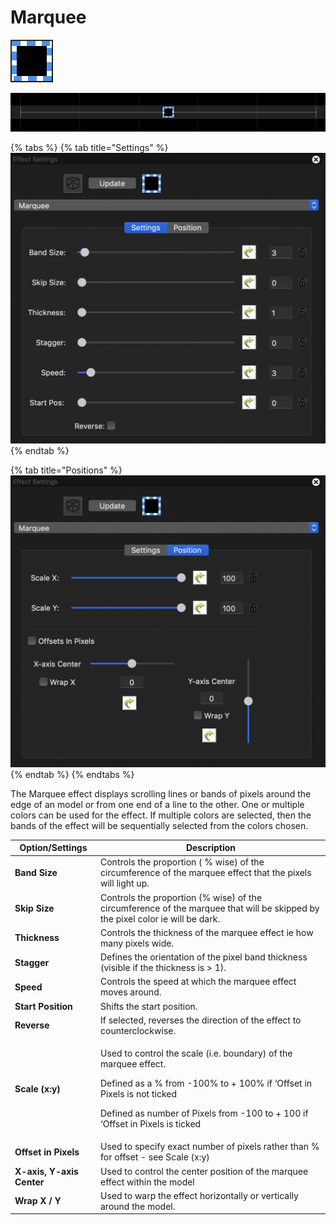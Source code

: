 # Marquee

![Icon](<../../.gitbook/assets/image (1058).png>)

![Sequencer Grid](<../../.gitbook/assets/image (720).png>)

{% tabs %}
{% tab title="Settings" %}
![](<../../.gitbook/assets/image (290).png>)
{% endtab %}

{% tab title="Positions" %}
![](<../../.gitbook/assets/image (516).png>)
{% endtab %}
{% endtabs %}

The Marquee effect displays scrolling lines or bands of pixels around the edge of an model or from one end of a line to the other. One or multiple colors can be used for the effect. If multiple colors are selected, then the bands of the effect will be sequentially selected from the colors chosen.

| Option/Settings           | Description                                                                                                                                                                                                                              |
| ------------------------- | ---------------------------------------------------------------------------------------------------------------------------------------------------------------------------------------------------------------------------------------- |
| **Band Size**             | Controls the proportion ( % wise) of the circumference of the marquee effect that the pixels will light up.                                                                                                                              |
| **Skip Size**             | Controls the proportion (% wise) of the circumference of the marquee that will be skipped by the pixel color ie will be dark.                                                                                                            |
| **Thickness**             | Controls the thickness of the marquee effect ie how many pixels wide.                                                                                                                                                                    |
| **Stagger**               | Defines the orientation of the pixel band thickness (visible if the thickness is > 1).                                                                                                                                                   |
| **Speed**                 | Controls the speed at which the marquee effect moves around.                                                                                                                                                                             |
| **Start Position**        | Shifts the start position.                                                                                                                                                                                                               |
| **Reverse**               | If selected, reverses the direction of the effect to counterclockwise.                                                                                                                                                                   |
| **Scale (x:y)**           | <p>Used to control the scale (i.e. boundary) of the marquee effect.</p><p>Defined as a % from -100% to + 100% if ‘Offset in Pixels is not ticked</p><p>Defined as number of Pixels from -100 to + 100 if ‘Offset in Pixels is ticked</p> |
| **Offset in Pixels**      | Used to specify exact number of pixels rather than % for offset - see Scale (x:y)                                                                                                                                                        |
| **X-axis, Y-axis Center** | Used to control the center position of the marquee effect within the model                                                                                                                                                               |
| **Wrap X / Y**            | Used to warp the effect horizontally or vertically around the model.                                                                                                                                                                     |
